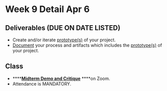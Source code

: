 # Week 9 Detail Apr 6

## Deliverables \(DUE ON DATE LISTED\)

* Create and/or iterate [prototype\(s\)](../project_plan/) of your project.
* [Document](../pre-work/website.md) your process and artifacts which includes the [prototype\(s\)](../project_plan/) of your project.

## Class

* \*\*\*\*[**Midterm Demo and Critique**](../critiques-demos-presentations-and-exhibition/midterm-project-demo-instructions.md) ****on Zoom.
* Attendance is MANDATORY.




